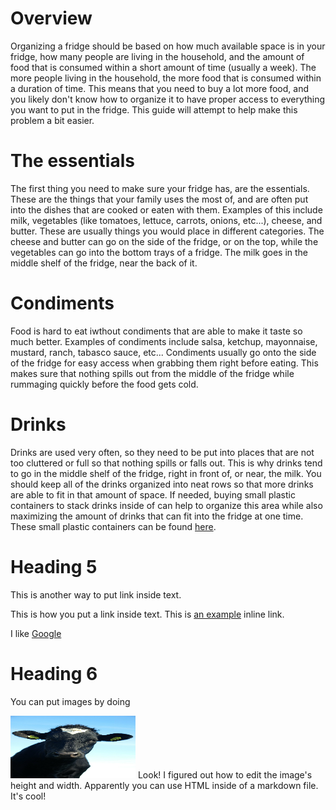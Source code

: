 
# Overview

Organizing a fridge should be based on how much available space is in your fridge, how many people are living in the household, and the amount of food that is consumed within a short amount of time (usually a week). The more people living in the household, the more food that is consumed within a duration of time. This means that you need to buy a lot more food, and you likely don't know how to organize it to have proper access to everything you want to put in the fridge. This guide will attempt to help make this problem a bit easier.

# The essentials

The first thing you need to make sure your fridge has, are the essentials. These are the things that your family uses the most of, and are often put into the dishes that are cooked or eaten with them. Examples of this include milk, vegetables (like tomatoes, lettuce, carrots, onions, etc...), cheese, and butter. These are usually things you would place in different categories. The cheese and butter can go on the side of the fridge, or on the top, while the vegetables can go into the bottom trays of a fridge. The milk goes in the middle shelf of the fridge, near the back of it.

# Condiments

Food is hard to eat iwthout condiments that are able to make it taste so much better. Examples of condiments include salsa, ketchup, mayonnaise, mustard, ranch, tabasco sauce, etc... Condiments usually go onto the side of the fridge for easy access when grabbing them right before eating. This makes sure that nothing spills out from the middle of the fridge while rummaging quickly before the food gets cold. 

# Drinks

Drinks are used very often, so they need to be put into places that are not too cluttered or full so that nothing spills or falls out. This is why drinks tend to go in the middle shelf of the fridge, right in front of, or near, the milk. You should keep all of the drinks organized into neat rows so that more drinks are able to fit in that amount of space. If needed, buying small plastic containers to stack drinks inside of can help to organize this area while also maximizing the amount of drinks that can fit into the fridge at one time. These small plastic containers can be found [here].

# Heading 5

This is another way to put link inside text.

This is how you put a link inside text.
This is [an example](http://example.com/ "Title") inline link.

I like [Google]

[Google]: http://google.com

# Heading 6

You can put images by doing

<img src="Cow.jpg" width="200" height="100"/>
Look! I figured out how to edit the image's height and width. Apparently you can use HTML inside of a markdown file. It's cool!

[here]:https://www.walmart.com/ip/InterDesign-Fridge-Binz-Water-Bottle-Holder-Clear/38413024?wmlspartner=wlpa&selectedSellerId=102526002 
